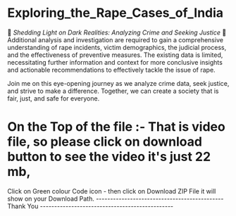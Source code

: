 # Exploring_the_Rape_Cases_of_India


🔎 *Shedding Light on Dark Realities: Analyzing Crime and Seeking Justice* 🔎
Additional analysis and investigation are required to gain a comprehensive understanding of rape incidents, victim demographics, the judicial process, and the effectiveness of preventive measures. The existing data is limited, necessitating further information and context for more conclusive insights and actionable recommendations to effectively tackle the issue of rape.

Join me on this eye-opening journey as we analyze crime data, seek justice, and strive to make a difference. Together, we can create a society that is fair, just, and safe for everyone.

# On the Top of the file :- That is video file, so please click on download button to see the video it's just 22 mb,
Click on Green colour Code icon - then click on Download ZIP File it will show on your Download Path.
     ---------------------------------------------Thank You -----------------------------------------------
